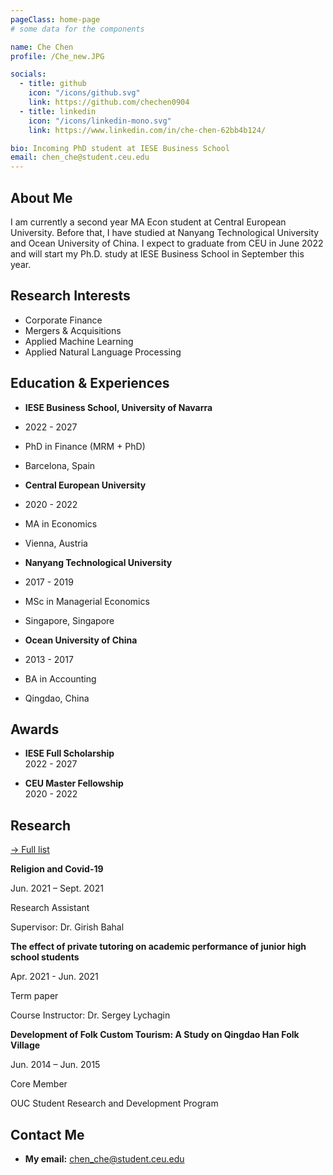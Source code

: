 ```yaml
---
pageClass: home-page
# some data for the components

name: Che Chen
profile: /Che_new.JPG

socials:
  - title: github
    icon: "/icons/github.svg"
    link: https://github.com/chechen0904
  - title: linkedin
    icon: "/icons/linkedin-mono.svg"
    link: https://www.linkedin.com/in/che-chen-62bb4b124/

bio: Incoming PhD student at IESE Business School
email: chen_che@student.ceu.edu
---
```


<ProfileSection :frontmatter="$page.frontmatter" />

## About Me

I am currently a second year MA Econ student at Central European University. Before that, I have studied at Nanyang Technological University and Ocean University of China. I expect to graduate from CEU in June 2022 and will start my Ph.D. study at IESE Business School in September this year. 


## Research Interests

- Corporate Finance
- Mergers & Acquisitions
- Applied Machine Learning
- Applied Natural Language Processing


## Education & Experiences

- **IESE Business School, University of Navarra** <br/>
- 2022 - 2027
- PhD in Finance (MRM + PhD)
- Barcelona, Spain

- **Central European University** <br/>
- 2020 - 2022
- MA in Economics
- Vienna, Austria

- **Nanyang Technological University** <br/>
- 2017 - 2019
- MSc in Managerial Economics
- Singapore, Singapore

- **Ocean University of China** <br/>
- 2013 - 2017
- BA in Accounting
- Qingdao, China

## Awards

- **IESE Full Scholarship** <br/>
2022 - 2027

- **CEU Master Fellowship** <br/>
2020 - 2022

## Research


[→ Full list](/research/)

<ProjectCard hideBorder=true>

  **Religion and Covid-19**

  Jun. 2021 – Sept. 2021

  Research Assistant

  Supervisor: Dr. Girish Bahal

</ProjectCard>

<ProjectCard hideBorder=true>

  **The effect of private tutoring on academic performance of junior high school students**

  Apr. 2021 - Jun. 2021

  Term paper
  
  Course Instructor: Dr. Sergey Lychagin

</ProjectCard>

<ProjectCard hideBorder=true>

  **Development of Folk Custom Tourism: A Study on Qingdao Han Folk Village**

  Jun. 2014 – Jun. 2015

  Core Member
  
  OUC Student Research and Development Program

</ProjectCard>


## Contact Me

- **My email:** chen_che@student.ceu.edu


<!-- Custom style for this page -->

<style lang="stylus">

.theme-container.home-page .page
  font-size 14px
  font-family "lucida grande", "lucida sans unicode", lucida, "Helvetica Neue", Helvetica, Arial, sans-serif;
  p
    margin 0 0 0.5rem
  p, ul, ol
    line-height normal
  a
    font-weight normal
  .theme-default-content:not(.custom) > h2
    margin-bottom 0.5rem
  .theme-default-content:not(.custom) > h2:first-child + p
    margin-top 0.5rem
  .theme-default-content:not(.custom) > h3
    padding-top 4rem

  /* Override */
  .md-card
    margin-top 0.5em
    .card-image
      padding 0.2rem
      img
        max-width 120px
        max-height 120px
    .card-content p
      -webkit-margin-after 0.2em

@media (max-width: 419px)
  .theme-container.home-page .page
    p, ul, ol
      line-height 1.5

    .md-card
      .card-image
        img 
          width 100%
          max-width 400px

</style>
